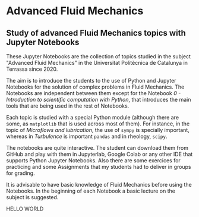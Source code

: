 # Advanced Fluid Mechanics
## Study of advanced Fluid Mechanics topics with Jupyter Notebooks 

These Jupyter Notebooks are the collection of topics studied in the subject 
"Advanced Fluid Mechanics" in the Universitat Politècnica de Catalunya in 
Terrassa since 2020.

The aim is to introduce the students to the use of Python and 
Jupyter Notebooks for the solution of complex problems 
in Fluid Mechanics. The Notebooks are independent between them 
except for the Notebook _0 - Introduction to scientific computation with Python_,
 that introduces the main tools that are being used in the rest of Notebooks.

Each topic is studied with a special Python module 
(although there are some, as `matplotlib` that is used across most of them). 
For instance, in the topic of _Microflows 
and lubrication_, the use of `sympy` is specially important, 
whereas in _Turbulence_ is important `pandas` and in rheology, `scipy`.

The notebooks are quite interactive. 
The student can download them from GitHub and play with them in Jupyterlab,
 Google Colab or any other IDE that supports Python Jupyter Notebooks. 
Also there are some exercices for practicing and some Assignments 
that my students had to deliver in groups for grading. 

It is advisable to have basic knowledge of Fluid Mechanics before using 
the Notebooks. In the beginning of each Notebook a basic lecture 
on the subject is suggested.

HELLO WORLD
